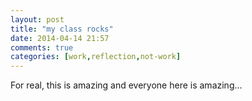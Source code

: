 ```yaml
---
layout: post
title: "my class rocks"
date: 2014-04-14 21:57
comments: true
categories: [work,reflection,not-work]
---
```

<p>For real, this is amazing and everyone here is amazing...</p>
